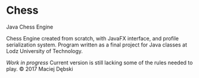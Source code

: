 # Chess
Java Chess Engine

Chess Engine created from scratch, with JavaFX interface, and profile serialization system.
Program written as a final project for Java classes at Lodz University of Technology.

*Work in progress*
Current version is still lacking some of the rules needed to play.
© 2017 Maciej Dębski
